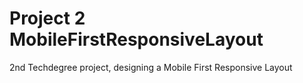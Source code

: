 # Project 2 MobileFirstResponsiveLayout
 2nd Techdegree project, designing a Mobile First Responsive Layout
